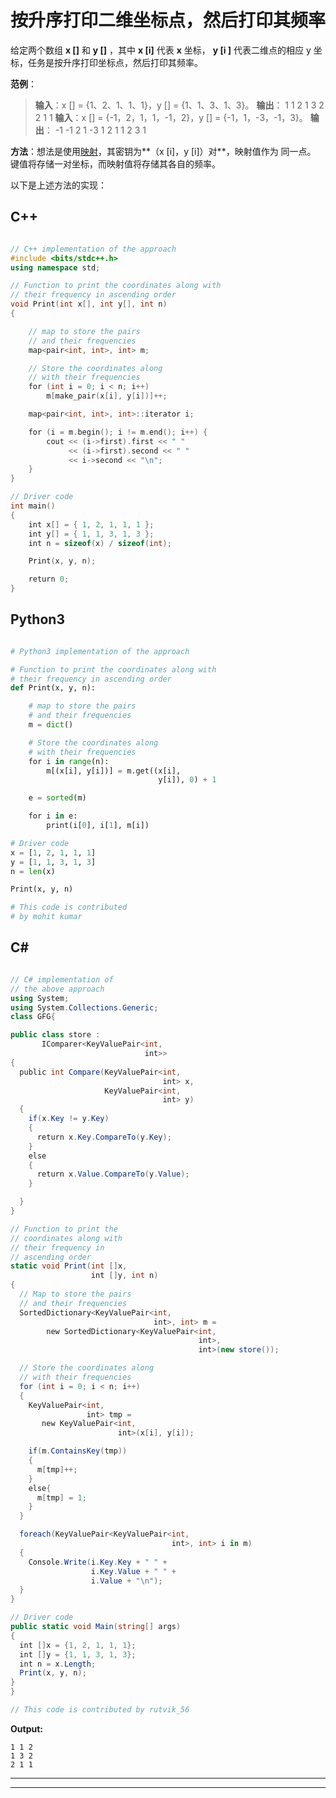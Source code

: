 # 按升序打印二维坐标点，然后打印其频率

给定两个数组 **x []** 和 **y []** ，其中 **x [i]** 代表 **x** 坐标， **y [i ]** 代表二维点的相应 y 坐标，任务是按升序打印坐标点，然后打印其频率。

**范例**：

> **输入**：x [] = {1、2、1、1、1}，y [] = {1、1、3、1、3}。
> **输出**：
> 1 1 2
> 1 3 2
> 2 1 1
> **输入**：x [] = {-1，2，1，1，-1，2}，y [] = {-1，1，-3，-1，3}。
> **输出**：
> -1 -1 2
> 1 -3 1
> 2 1 1
> 2 3 1

**方法**：想法是使用[映射](http://www.geeksforgeeks.org/map-associative-containers-the-c-standard-template-library-stl/)，其密钥为**（x [i]，y [i]）对**，映射值作为 同一点。 键值将存储一对坐标，而映射值将存储其各自的频率。

以下是上述方法的实现：

## C++

```cpp

// C++ implementation of the approach
#include <bits/stdc++.h>
using namespace std;

// Function to print the coordinates along with
// their frequency in ascending order
void Print(int x[], int y[], int n)
{

    // map to store the pairs
    // and their frequencies
    map<pair<int, int>, int> m;

    // Store the coordinates along
    // with their frequencies
    for (int i = 0; i < n; i++)
        m[make_pair(x[i], y[i])]++;

    map<pair<int, int>, int>::iterator i;

    for (i = m.begin(); i != m.end(); i++) {
        cout << (i->first).first << " "
             << (i->first).second << " "
             << i->second << "\n";
    }
}

// Driver code
int main()
{
    int x[] = { 1, 2, 1, 1, 1 };
    int y[] = { 1, 1, 3, 1, 3 };
    int n = sizeof(x) / sizeof(int);

    Print(x, y, n);

    return 0;
}

```

## Python3

```py

# Python3 implementation of the approach

# Function to print the coordinates along with
# their frequency in ascending order
def Print(x, y, n):

    # map to store the pairs
    # and their frequencies
    m = dict()

    # Store the coordinates along
    # with their frequencies
    for i in range(n):
        m[(x[i], y[i])] = m.get((x[i], 
                                 y[i]), 0) + 1

    e = sorted(m)

    for i in e:
        print(i[0], i[1], m[i])

# Driver code
x = [1, 2, 1, 1, 1]
y = [1, 1, 3, 1, 3]
n = len(x)

Print(x, y, n)

# This code is contributed 
# by mohit kumar

```

## C#

```cs

// C# implementation of 
// the above approach
using System;
using System.Collections.Generic;
class GFG{

public class store : 
       IComparer<KeyValuePair<int,
                              int>>
{
  public int Compare(KeyValuePair<int,
                                  int> x, 
                     KeyValuePair<int,
                                  int> y)
  {
    if(x.Key != y.Key)
    {
      return x.Key.CompareTo(y.Key);    
    }
    else
    {
      return x.Value.CompareTo(y.Value);    
    }

  }
}

// Function to print the 
// coordinates along with
// their frequency in 
// ascending order
static void Print(int []x, 
                  int []y, int n)
{
  // Map to store the pairs
  // and their frequencies
  SortedDictionary<KeyValuePair<int,
                                int>, int> m = 
        new SortedDictionary<KeyValuePair<int,
                                          int>,
                                          int>(new store());

  // Store the coordinates along
  // with their frequencies
  for (int i = 0; i < n; i++)
  {
    KeyValuePair<int,
                 int> tmp = 
       new KeyValuePair<int,
                        int>(x[i], y[i]);

    if(m.ContainsKey(tmp))
    {
      m[tmp]++;
    }
    else{
      m[tmp] = 1;
    }
  }

  foreach(KeyValuePair<KeyValuePair<int,
                                    int>, int> i in m)
  {
    Console.Write(i.Key.Key + " " + 
                  i.Key.Value + " " + 
                  i.Value + "\n");
  }
}

// Driver code
public static void Main(string[] args) 
{
  int []x = {1, 2, 1, 1, 1};
  int []y = {1, 1, 3, 1, 3};
  int n = x.Length;
  Print(x, y, n);
}
}

// This code is contributed by rutvik_56

```

**Output:** 

```
1 1 2
1 3 2
2 1 1

```



* * *

* * *



